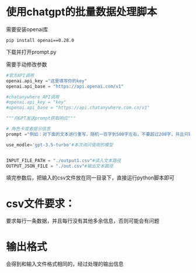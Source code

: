 # 使用chatgpt的批量数据处理脚本
需要安装openai库
    
    pip install openai==0.28.0

下载并打开prompt.py

需要手动修改参数
```python
#官方API调用
openai.api_key ="这里填写你的key"
openai.api_base = "https://api.openai.com/v1"

#chatanywhere API调用
#openai.api_key = "key"
#openai.api_base = "https://api.chatanywhere.com.cn/v1"

"""向GPT发送prompt获取响应"""

# 角色卡或者提示信息
prompt ="例如：对下面的文本进行重写，随机一百字到500字左右，不要超过200字，并且只输出一段，你只需要重写转述部分，而不需要输出多余的东西,必须使用中文输出"

use_modle='gpt-3.5-turbo'#本次询问使用的模型


INPUT_FILE_PATH = "./output1.csv"#读入文本路径
OUTPUT_JSON_FILE = "./out.csv"#输出文本路径
```
填完参数后，把输入的csv文件放在同一目录下，直接运行python脚本即可

# csv文件要求：
要求每行一条数据，并且每行没有其他多余信息，否则可能会有问题

# 输出格式
会得到和输入文件格式相同的，经过处理的输出信息

